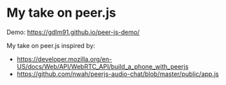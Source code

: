 # My take on peer.js

Demo: https://gdlm91.github.io/peer-js-demo/

My take on peer.js inspired by:
- https://developer.mozilla.org/en-US/docs/Web/API/WebRTC_API/build_a_phone_with_peerjs
- https://github.com/nwah/peerjs-audio-chat/blob/master/public/app.js